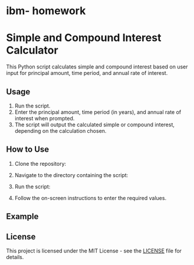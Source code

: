 # ibm- homework
# Simple and Compound Interest Calculator

This Python script calculates simple and compound interest based on user input for principal amount, time period, and annual rate of interest.

## Usage

1. Run the script.
2. Enter the principal amount, time period (in years), and annual rate of interest when prompted.
3. The script will output the calculated simple or compound interest, depending on the calculation chosen.

## How to Use

1. Clone the repository:


2. Navigate to the directory containing the script:


3. Run the script:


4. Follow the on-screen instructions to enter the required values.

## Example


## License

This project is licensed under the MIT License - see the [LICENSE](LICENSE) file for details.
